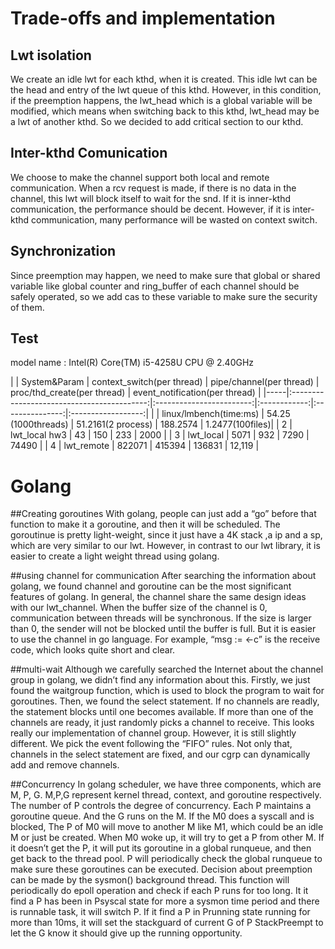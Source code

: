 # Trade-offs and implementation
## Lwt isolation
We create an idle lwt for each kthd, when it is created. This idle lwt can be the head and entry of the lwt queue of this kthd. However, in this condition, if the preemption happens, the lwt_head which is a global variable will be modified, which means when switching back to this kthd, lwt_head may be a lwt of another kthd. So we decided to add critical section to our kthd.

## Inter-kthd Comunication
We choose to make the channel support both local and remote communication. When a rcv request is made, if there is no data in the channel, this lwt will block itself to wait for the snd. If it is inner-kthd communication, the performance should be decent. However, if it is inter-kthd communication, many performance will be wasted on context switch.

## Synchronization
Since preemption may happen, we need to make sure that global or shared variable like global counter and ring_buffer of each channel should be safely operated, so we add cas to these variable to make sure the security of them.

## Test
model name	: Intel(R) Core(TM) i5-4258U CPU @ 2.40GHz

|     |                System&Param                |      context_switch(per thread)      | pipe/channel(per thread)  | proc/thd_create(per thread)  | event_notification(per thread)  |
|-----|:------------------------------------------:|:------------------------:|:------------:|:---------------:|:------------------:|      |
|           linux/lmbench(time:ms)           |      54.25   (1000threads)        |    51.2161(2 process)    |     188.2574    |       1.2477(100files)|
| 2   |             lwt_local hw3               |           43          |      150     |       233      |         2000       |
| 3   |             lwt_local                   |          5071         |     932     |       7290      |        74490        |
| 4   |             lwt_remote                  |         822071         |     415394    |      136831      |        12,119       |

# Golang
##Creating goroutines
With golang, people can just add a “go” before that function to make it a goroutine, and then it will be scheduled. The goroutinue is pretty light-weight, since it just have a 4K stack ,a ip and a sp, which are very similar to our lwt. However, in contrast to our lwt library, it is easier to create a light weight thread using golang.

##using channel for communication
After searching the information about golang, we found channel and goroutine can be the most significant features of golang. In general, the channel share the same design ideas with our lwt_channel. When the buffer size of the channel is 0, communication between threads will be synchronous. If the size is larger than 0, the sender will not be blocked until the buffer is full. But it is easier to use the channel in go language. For example, “msg := <-c” is the receive code, which looks quite short and clear.

##multi-wait
Although we carefully searched the Internet about the channel group in golang, we didn’t find any information about this.  Firstly, we just found the waitgroup function, which is used to block the program to wait for goroutines. Then, we found the select statement. If no channels are readly, the statement blocks until one becomes available. If more than one of the channels are ready, it just randomly picks a channel to receive. This looks really our implementation of channel group. However, it is still slightly different. We pick the event following the “FIFO” rules. Not only that, channels in the select statement are fixed, and our cgrp can dynamically add and remove channels.

##Concurrency
In golang scheduler, we have three components, which are M, P, G. M,P,G represent kernel thread, context, and goroutine respectively. The number of P controls the degree of concurrency. Each P maintains a goroutine queue. And the G runs on the M. If the M0 does a syscall and is blocked, The P of M0 will move to another M like M1, which could be an idle M or just be created.  When M0 woke up, it will try to get a P from other M. If it doesn’t get the P, it will put its goroutine in a global runqueue, and then get back to the thread pool. P will periodically check the global runqueue to make sure these goroutines can be executed.
Decision about preemption can be made by the sysmon() background thread. This function will periodically do epoll operation and check if each P runs for too long. It it find a P has been in Psyscal state for more a sysmon time period and there is runnable task, it will switch P. If it find a P in Prunning state running for more than 10ms, it will set the stackguard of current G of P StackPreempt to let the G know it should give up the running opportunity.
